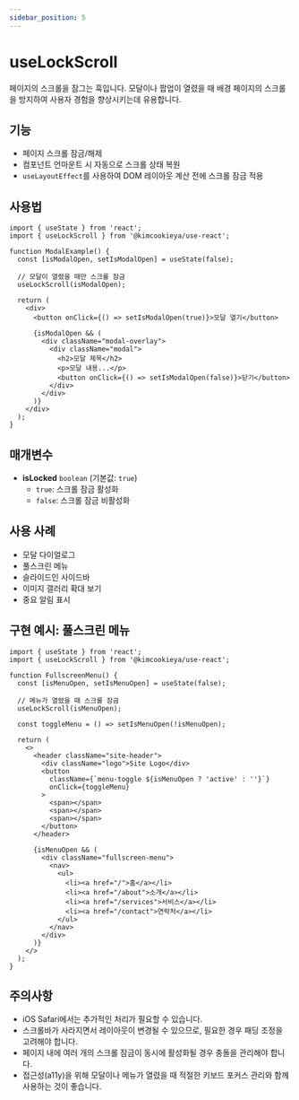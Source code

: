 ```yaml
---
sidebar_position: 5
---
```


# useLockScroll

페이지의 스크롤을 잠그는 훅입니다. 모달이나 팝업이 열렸을 때 배경 페이지의 스크롤을 방지하여 사용자 경험을 향상시키는데 유용합니다.

## 기능

- 페이지 스크롤 잠금/해제
- 컴포넌트 언마운트 시 자동으로 스크롤 상태 복원
- `useLayoutEffect`를 사용하여 DOM 레이아웃 계산 전에 스크롤 잠금 적용

## 사용법

```tsx
import { useState } from 'react';
import { useLockScroll } from '@kimcookieya/use-react';

function ModalExample() {
  const [isModalOpen, setIsModalOpen] = useState(false);
  
  // 모달이 열렸을 때만 스크롤 잠금
  useLockScroll(isModalOpen);
  
  return (
    <div>
      <button onClick={() => setIsModalOpen(true)}>모달 열기</button>
      
      {isModalOpen && (
        <div className="modal-overlay">
          <div className="modal">
            <h2>모달 제목</h2>
            <p>모달 내용...</p>
            <button onClick={() => setIsModalOpen(false)}>닫기</button>
          </div>
        </div>
      )}
    </div>
  );
}
```

## 매개변수

- **isLocked** `boolean` (기본값: `true`)
  - `true`: 스크롤 잠금 활성화
  - `false`: 스크롤 잠금 비활성화

## 사용 사례

- 모달 다이얼로그
- 풀스크린 메뉴
- 슬라이드인 사이드바
- 이미지 갤러리 확대 보기
- 중요 알림 표시

## 구현 예시: 풀스크린 메뉴

```tsx
import { useState } from 'react';
import { useLockScroll } from '@kimcookieya/use-react';

function FullscreenMenu() {
  const [isMenuOpen, setIsMenuOpen] = useState(false);
  
  // 메뉴가 열렸을 때 스크롤 잠금
  useLockScroll(isMenuOpen);
  
  const toggleMenu = () => setIsMenuOpen(!isMenuOpen);
  
  return (
    <>
      <header className="site-header">
        <div className="logo">Site Logo</div>
        <button 
          className={`menu-toggle ${isMenuOpen ? 'active' : ''}`}
          onClick={toggleMenu}
        >
          <span></span>
          <span></span>
          <span></span>
        </button>
      </header>
      
      {isMenuOpen && (
        <div className="fullscreen-menu">
          <nav>
            <ul>
              <li><a href="/">홈</a></li>
              <li><a href="/about">소개</a></li>
              <li><a href="/services">서비스</a></li>
              <li><a href="/contact">연락처</a></li>
            </ul>
          </nav>
        </div>
      )}
    </>
  );
}
```

## 주의사항

- iOS Safari에서는 추가적인 처리가 필요할 수 있습니다.
- 스크롤바가 사라지면서 레이아웃이 변경될 수 있으므로, 필요한 경우 패딩 조정을 고려해야 합니다.
- 페이지 내에 여러 개의 스크롤 잠금이 동시에 활성화될 경우 충돌을 관리해야 합니다.
- 접근성(a11y)을 위해 모달이나 메뉴가 열렸을 때 적절한 키보드 포커스 관리와 함께 사용하는 것이 좋습니다.

